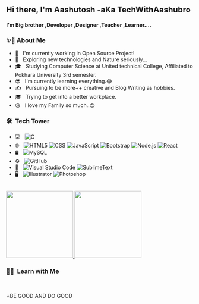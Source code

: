 <h2> Hi there, I'm Aashutosh -aKa TechWithAashubro </h2>

<h4> I'm Big brother ,Developer ,Designer ,Teacher ,Learner....</h4>

<h3>  ✨🚩&nbsp;About Me </h3>

- 👲 &nbsp; I'm currently working in Open Source Project!
- 🎅 &nbsp; Exploring new technologies and Nature seriously...
- 🎓 &nbsp; Studying Computer Science at United technical College, Affiliated to Pokhara University 3rd semester.
- 😎 &nbsp; I'm currently learning everything.😂
- ✍️ &nbsp; Pursuing to be more++ creative and Blog Writing as hobbies.
- 🎓 &nbsp; Trying to get into a better workplace.
- 😘 &nbsp; I love my Family so much..😍


<h3> 🛠 &nbsp;Tech Tower</h3>

- 💻 &nbsp;
  ![C](https://img.shields.io/badge/-C-333333?style=flat&logo=C%2B%2B&logoColor=00599C)
- 🌐 &nbsp;
  ![HTML5](https://img.shields.io/badge/-HTML5-333333?style=flat&logo=HTML5)
  ![CSS](https://img.shields.io/badge/-CSS-333333?style=flat&logo=CSS3&logoColor=1572B6)
  ![JavaScript](https://img.shields.io/badge/-JavaScript-333333?style=flat&logo=javascript)
  ![Bootstrap](https://img.shields.io/badge/-Bootstrap-333333?style=flat&logo=bootstrap&logoColor=563D7C)
  ![Node.js](https://img.shields.io/badge/-Node.js-333333?style=flat&logo=node.js)
  ![React](https://img.shields.io/badge/-React-333333?style=flat&logo=react)
- 🛢 &nbsp;
  ![MySQL](https://img.shields.io/badge/-MySQL-333333?style=flat&logo=mysql)
- ⚙️ &nbsp;
  ![GitHub](https://img.shields.io/badge/-GitHub-333333?style=flat&logo=github)
- 🔧 &nbsp;
  ![Visual Studio Code](https://img.shields.io/badge/-Visual%20Studio%20Code-333333?style=flat&logo=visual-studio-code&logoColor=007ACC)
  ![SublimeText](https://img.shields.io/badge/-SublimeText-333333?style=flat&logo=eclipse-ide&logoColor=2C2255)
- 🖥 &nbsp;
  ![Illustrator](https://img.shields.io/badge/-Illustrator-333333?style=flat&logo=adobe-illustrator)
  ![Photoshop](https://img.shields.io/badge/-Photoshop-333333?style=flat&logo=adobe-photoshop)
  
  
<br/>

<a href="https://github.com/Aashutoshbro">
  <img height="180em" src="https://github-readme-stats.vercel.app/api?username=Aashutoshbro&theme=buefy&show_icons=true" />
  <img height="180em" src="https://github-readme-stats.vercel.app/api/top-langs/?username=Aashutoshbro&theme=buefy&layout=compact" />
</a>

<br/>

<h3> 🤝🏻 &nbsp;Learn with Me </h3><br>




⭐️BE GOOD AND DO GOOD

